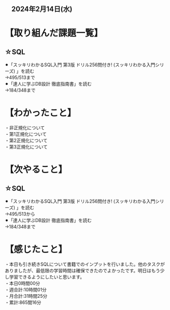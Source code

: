 ## 　2024年2月14日(水)
# 【取り組んだ課題一覧】
## ☆SQL
⚫︎「スッキリわかるSQL入門 第3版 ドリル256問付き! (スッキリわかる入門シリーズ) 」を読む<br>
→495/513まで<br>
⚫︎「達人に学ぶDB設計 徹底指南書」を読む<br>
→184/348まで<br>
# 【わかったこと】
・非正規化について<br>
・第1正規化について<br>
・第2正規化について<br>
・第3正規化について<br>
# 【次やること】
## ☆SQL
⚫︎「スッキリわかるSQL入門 第3版 ドリル256問付き! (スッキリわかる入門シリーズ) 」を読む<br>
→495/513から<br>
⚫︎「達人に学ぶDB設計 徹底指南書」を読む<br>
→184/348まで<br>
# 【感じたこと】
・本日も引き続きSQLについて書籍でのインプットを行いました。他のタスクがありましたが、最低限の学習時間は確保できたのでよかったです。明日はもう少し学習できるようにしたいと思います。<br>
・本日0時間00分<br>
・週合計:10時間01分<br>
・月合計:31時間25分<br>
・累計:865間16分<br>
